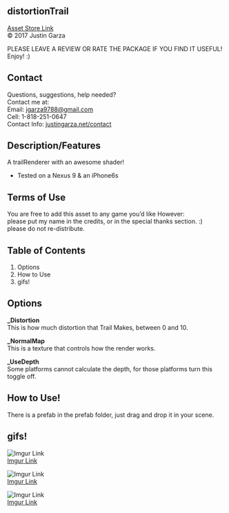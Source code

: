 distortionTrail
-------------------------------------
[Asset Store Link](http://u3d.as/LnW)  
© 2017 Justin Garza

PLEASE LEAVE A REVIEW OR RATE THE PACKAGE IF YOU FIND IT USEFUL!
Enjoy! :)

Contact  
-------------------------------------
Questions, suggestions, help needed?  
Contact me at:  
Email: jgarza9788@gmail.com  
Cell: 1-818-251-0647  
Contact Info: [justingarza.net/contact](http://justingarza.net/contact/)
  
Description/Features
-------------------------------------
A trailRenderer with an awesome shader!* Tested on a Nexus 9 & an iPhone6s
Terms of Use
-------------------------------------
You are free to add this asset to any game you’d like
However:  
please put my name in the credits, or in the special thanks section. :)  
please do not re-distribute.  

Table of Contents 
-------------------------------------
1. Options
2. How to Use
2. gifs!
  
Options
-------------------------------------

**_Distortion**  
This is how much distortion that Trail Makes, between 0 and 10.

**_NormalMap**  
This is a texture that controls how the render works.

**_UseDepth**  
Some platforms cannot calculate the depth, for those platforms turn this toggle off.

How to Use! 
-------------------------------------
There is a prefab in the prefab folder, just drag and drop it in your scene.


gifs! 
-------------------------------------

![Imgur Link](http://i.imgur.com/vjANq1Qm.gifv)  
[Imgur Link](http://i.imgur.com/vjANq1Q.gifv)

![Imgur Link](http://i.imgur.com/1VkfJVsm.gifv)  
[Imgur Link](http://imgur.com/1VkfJVs)

![Imgur Link](http://i.imgur.com/2UrjyTTm.gifv)  
[Imgur Link](http://i.imgur.com/2UrjyTT.gifv)











